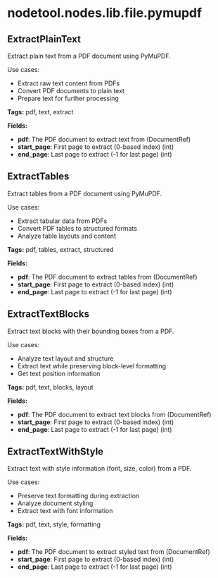# nodetool.nodes.lib.file.pymupdf

## ExtractPlainText

Extract plain text from a PDF document using PyMuPDF.

Use cases:
- Extract raw text content from PDFs
- Convert PDF documents to plain text
- Prepare text for further processing

**Tags:** pdf, text, extract

**Fields:**
- **pdf**: The PDF document to extract text from (DocumentRef)
- **start_page**: First page to extract (0-based index) (int)
- **end_page**: Last page to extract (-1 for last page) (int)


## ExtractTables

Extract tables from a PDF document using PyMuPDF.

Use cases:
- Extract tabular data from PDFs
- Convert PDF tables to structured formats
- Analyze table layouts and content

**Tags:** pdf, tables, extract, structured

**Fields:**
- **pdf**: The PDF document to extract tables from (DocumentRef)
- **start_page**: First page to extract (0-based index) (int)
- **end_page**: Last page to extract (-1 for last page) (int)


## ExtractTextBlocks

Extract text blocks with their bounding boxes from a PDF.

Use cases:
- Analyze text layout and structure
- Extract text while preserving block-level formatting
- Get text position information

**Tags:** pdf, text, blocks, layout

**Fields:**
- **pdf**: The PDF document to extract text blocks from (DocumentRef)
- **start_page**: First page to extract (0-based index) (int)
- **end_page**: Last page to extract (-1 for last page) (int)


## ExtractTextWithStyle

Extract text with style information (font, size, color) from a PDF.

Use cases:
- Preserve text formatting during extraction
- Analyze document styling
- Extract text with font information

**Tags:** pdf, text, style, formatting

**Fields:**
- **pdf**: The PDF document to extract styled text from (DocumentRef)
- **start_page**: First page to extract (0-based index) (int)
- **end_page**: Last page to extract (-1 for last page) (int)


